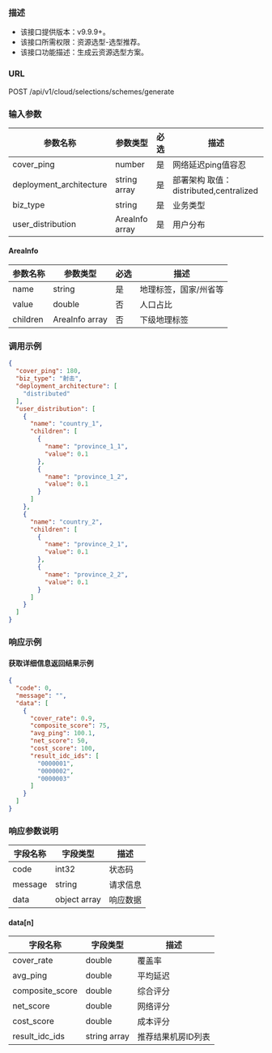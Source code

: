 ### 描述

- 该接口提供版本：v9.9.9+。
- 该接口所需权限：资源选型-选型推荐。
- 该接口功能描述：生成云资源选型方案。

### URL

POST /api/v1/cloud/selections/schemes/generate

### 输入参数

| 参数名称                    | 参数类型           | 必选 | 描述                              |
|-------------------------|----------------|----|---------------------------------|
| cover_ping              | number         | 是  | 网络延迟ping值容忍                     |
| deployment_architecture | string array   | 是  | 部署架构 取值：distributed,centralized |
| biz_type                | string         | 是  | 业务类型                            |
| user_distribution       | AreaInfo array | 是  | 用户分布                            |

#### AreaInfo

| 参数名称     | 参数类型           | 必选 | 描述          |
|----------|----------------|----|-------------|
| name     | string         | 是  | 地理标签，国家/州省等 |
| value    | double         | 否  | 人口占比        |
| children | AreaInfo array | 否  | 下级地理标签      |

### 调用示例

```json
{
  "cover_ping": 180,
  "biz_type": "射击",
  "deployment_architecture": [
    "distributed"
  ],
  "user_distribution": [
    {
      "name": "country_1",
      "children": [
        {
          "name": "province_1_1",
          "value": 0.1
        },
        {
          "name": "province_1_2",
          "value": 0.1
        }
      ]
    },
    {
      "name": "country_2",
      "children": [
        {
          "name": "province_2_1",
          "value": 0.1
        },
        {
          "name": "province_2_2",
          "value": 0.1
        }
      ]
    }
  ]
}

```

### 响应示例

#### 获取详细信息返回结果示例

```json
{
  "code": 0,
  "message": "",
  "data": [
    {
      "cover_rate": 0.9,
      "composite_score": 75,
      "avg_ping": 100.1,
      "net_score": 50,
      "cost_score": 100,
      "result_idc_ids": [
        "0000001",
        "0000002",
        "0000003"
      ]
    }
  ]
}
```

### 响应参数说明

| 字段名称    | 字段类型         | 描述   |
|---------|--------------|------|
| code    | int32        | 状态码  |
| message | string       | 请求信息 |
| data    | object array | 响应数据 |

#### data[n]

| 字段名称            | 字段类型         | 描述         |
|-----------------|--------------|------------|
| cover_rate      | double       | 覆盖率        |
| avg_ping        | double       | 平均延迟       |
| composite_score | double       | 综合评分       |
| net_score       | double       | 网络评分       |
| cost_score      | double       | 成本评分       |
| result_idc_ids  | string array | 推荐结果机房ID列表 |
